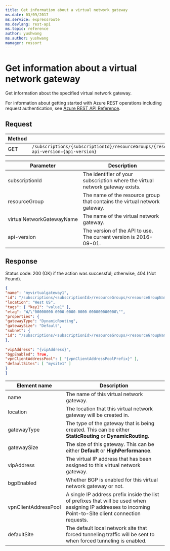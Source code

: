 ```yaml
---
title: Get information about a virtual network gateway
ms.date: 03/09/2017
ms.service: expressroute
ms.devlang: rest-api
ms.topic: reference
author: yushwang
ms.author: yushwang
manager: rossort
---
```

# Get information about a virtual network gateway
Get information about the specified virtual network gateway.  

For information about getting started with Azure REST operations including request authentication, see [Azure REST API Reference](../../../index.md).

## Request  

|Method|Request URI|  
|------------|-----------------|  
|GET|`/subscriptions/{subscriptionId}/resourceGroups/{resourceGroup}/providers/microsoft.network/virtualNetworkGateways/{virtualNetworkGatewayName}?api-version={api-version}`|  

| Parameter | Description |
| --------- | ----------- |
| subscriptionId | The identifier of your subscription where the virtual network gateway exists. |
| resourceGroup | The name of the resource group that contains the virtual network gateway. |
| virtualNetworkGatewayName | The name of the virtual network gateway.|
| api-version | The version of the API to use. The current version is 2016-09-01. | 
  
## Response  
 Status code: 200 (OK) if the action was successful; otherwise, 404 (Not Found).  
  
```json  
{  
"name": "myvirtualgateway1",  
"id": "/subscriptions/<subscriptionId>/resourceGroups/<resourceGroupName>/providers/microsoft.network/virtualNetworkGateways/myvirtualgateway1",  
"location": "West US",  
"tags": { "key1": "value1" },  
"etag": "W/\"00000000-0000-0000-0000-000000000000\"",  
"properties": {  
"gatewayType": "DynamicRouting",  
"gatewaySize": "Default",  
"subnet": {  
"id": "/subscriptions/<subscriptionId>/resourceGroups/<resourceGroupName>/providers/microsoft.network/virtualNetworks/<virtualNetworkName>/subnets/subnet1"  
},  
  
"vipAddress": "{vipAddress}",  
"bgpEnabled": True,  
"vpnClientAddressPool": [ "{vpnClientAddressPoolPrefix}" ],  
"defaultSites": [ "mysite1" ]  
}  
}  
```  
  
|Element name|Description|  
|------------------|-----------------|  
|name|The name of this virtual network gateway.|  
|location|The location that this virtual network gateway will be created in.|  
|gatewayType|The type of the gateway that is being created. This can be either **StaticRouting** or **DynamicRouting**.|  
|gatewaySize|The size of this gateway. This can be either **Default** or **HighPerformance**.|  
|vipAddress|The virtual IP address that has been assigned to this virtual network gateway.|  
|bgpEnabled|Whether BGP is enabled for this virtual network gateway or not.|  
|vpnClientAddressPool|A single IP address prefix inside the list of prefixes that will be used when assigning IP addresses to incoming Point-to-Site client connection requests.|  
|defaultSite|The default local network site that forced tunneling traffic will be sent to when forced tunneling is enabled.|
